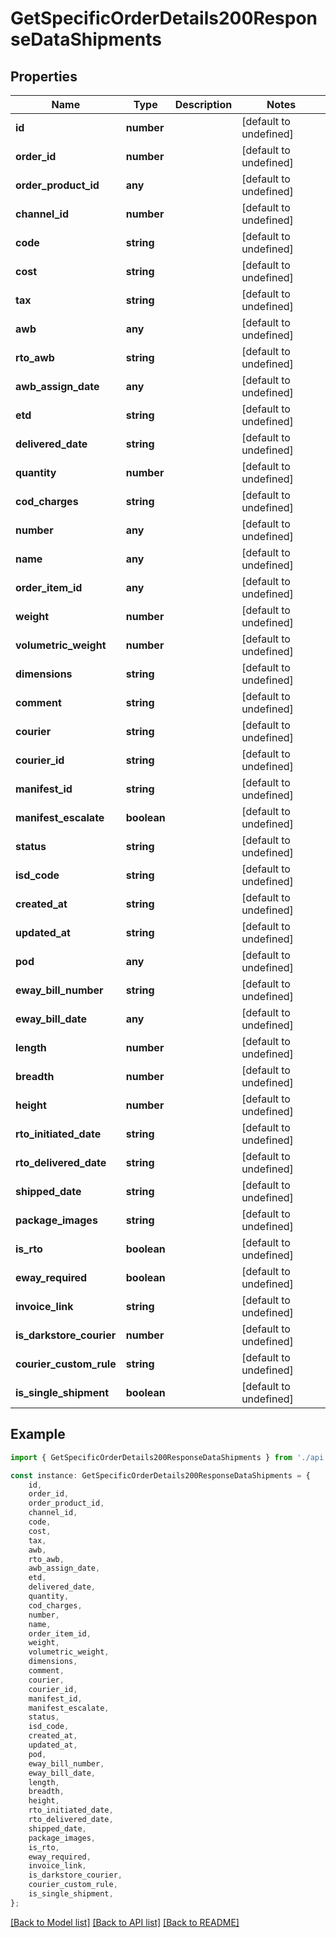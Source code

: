 # GetSpecificOrderDetails200ResponseDataShipments


## Properties

Name | Type | Description | Notes
------------ | ------------- | ------------- | -------------
**id** | **number** |  | [default to undefined]
**order_id** | **number** |  | [default to undefined]
**order_product_id** | **any** |  | [default to undefined]
**channel_id** | **number** |  | [default to undefined]
**code** | **string** |  | [default to undefined]
**cost** | **string** |  | [default to undefined]
**tax** | **string** |  | [default to undefined]
**awb** | **any** |  | [default to undefined]
**rto_awb** | **string** |  | [default to undefined]
**awb_assign_date** | **any** |  | [default to undefined]
**etd** | **string** |  | [default to undefined]
**delivered_date** | **string** |  | [default to undefined]
**quantity** | **number** |  | [default to undefined]
**cod_charges** | **string** |  | [default to undefined]
**number** | **any** |  | [default to undefined]
**name** | **any** |  | [default to undefined]
**order_item_id** | **any** |  | [default to undefined]
**weight** | **number** |  | [default to undefined]
**volumetric_weight** | **number** |  | [default to undefined]
**dimensions** | **string** |  | [default to undefined]
**comment** | **string** |  | [default to undefined]
**courier** | **string** |  | [default to undefined]
**courier_id** | **string** |  | [default to undefined]
**manifest_id** | **string** |  | [default to undefined]
**manifest_escalate** | **boolean** |  | [default to undefined]
**status** | **string** |  | [default to undefined]
**isd_code** | **string** |  | [default to undefined]
**created_at** | **string** |  | [default to undefined]
**updated_at** | **string** |  | [default to undefined]
**pod** | **any** |  | [default to undefined]
**eway_bill_number** | **string** |  | [default to undefined]
**eway_bill_date** | **any** |  | [default to undefined]
**length** | **number** |  | [default to undefined]
**breadth** | **number** |  | [default to undefined]
**height** | **number** |  | [default to undefined]
**rto_initiated_date** | **string** |  | [default to undefined]
**rto_delivered_date** | **string** |  | [default to undefined]
**shipped_date** | **string** |  | [default to undefined]
**package_images** | **string** |  | [default to undefined]
**is_rto** | **boolean** |  | [default to undefined]
**eway_required** | **boolean** |  | [default to undefined]
**invoice_link** | **string** |  | [default to undefined]
**is_darkstore_courier** | **number** |  | [default to undefined]
**courier_custom_rule** | **string** |  | [default to undefined]
**is_single_shipment** | **boolean** |  | [default to undefined]

## Example

```typescript
import { GetSpecificOrderDetails200ResponseDataShipments } from './api';

const instance: GetSpecificOrderDetails200ResponseDataShipments = {
    id,
    order_id,
    order_product_id,
    channel_id,
    code,
    cost,
    tax,
    awb,
    rto_awb,
    awb_assign_date,
    etd,
    delivered_date,
    quantity,
    cod_charges,
    number,
    name,
    order_item_id,
    weight,
    volumetric_weight,
    dimensions,
    comment,
    courier,
    courier_id,
    manifest_id,
    manifest_escalate,
    status,
    isd_code,
    created_at,
    updated_at,
    pod,
    eway_bill_number,
    eway_bill_date,
    length,
    breadth,
    height,
    rto_initiated_date,
    rto_delivered_date,
    shipped_date,
    package_images,
    is_rto,
    eway_required,
    invoice_link,
    is_darkstore_courier,
    courier_custom_rule,
    is_single_shipment,
};
```

[[Back to Model list]](../README.md#documentation-for-models) [[Back to API list]](../README.md#documentation-for-api-endpoints) [[Back to README]](../README.md)
